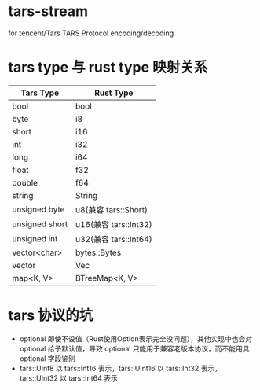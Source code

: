 # tars-stream
for tencent/Tars TARS Protocol encoding/decoding

# tars type 与 rust type 映射关系
|Tars Type|Rust Type|
|---------|---------|
|bool|bool|
|byte|i8|
|short|i16|
|int|i32|
|long|i64|
|float|f32|
|double|f64|
|string|String|
|unsigned byte|u8(兼容 tars::Short)|
|unsigned short|u16(兼容 tars::Int32)|
|unsigned int|u32(兼容 tars::Int64)|
|vector\<char>|bytes::Bytes|
|vector<T>|Vec<T>|
|map<K, V>|BTreeMap<K, V>|

# tars 协议的坑

* optional 即使不设值（Rust使用Option表示完全没问题），其他实现中也会对 optional 给予默认值，导致 optional 只能用于兼容老版本协议，而不能用具 optional 字段鉴别
* tars::UInt8 以 tars::Int16 表示，tars::UInt16 以 tars::Int32 表示，tars::UInt32 以 tars::Int64 表示